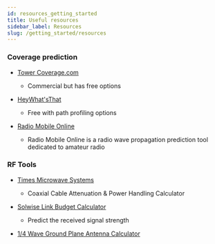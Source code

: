 ```yaml
---
id: resources_getting_started
title: Useful resources
sidebar_label: Resources
slug: /getting_started/resources
---
```


### Coverage prediction

* [Tower Coverage.com](https://www.towercoverage.com/)
    * Commercial but has free options


* [HeyWhat'sThat](http://www.heywhatsthat.com/)
    * Free with path profiling options


* [Radio Mobile Online](https://www.ve2dbe.com/rmonline_s.asp)
    * Radio Mobile Online is a radio wave propagation prediction tool dedicated to amateur radio


### RF Tools

* [Times Microwave Systems](https://www.timesmicrowave.com/calculator/?Product=RG-6&RunLength=10&Frequency=868)
    * Coaxial Cable Attenuation & Power Handling Calculator


* [Solwise Link Budget Calculator](https://www.solwise.co.uk/link-budget.htm)
    * Predict the received signal strength


* [1/4 Wave Ground Plane Antenna Calculator](https://m0ukd.com/calculators/quarter-wave-ground-plane-antenna-calculator/)